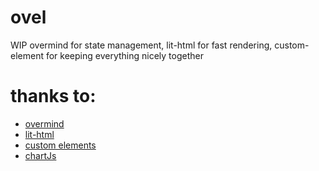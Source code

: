 # ovel
WIP
overmind for state management, lit-html for fast rendering, custom-element for keeping everything nicely together

# thanks to:

- [overmind](https://github.com/cerebral/overmind)
- [lit-html](https://github.com/Polymer/lit-html)
- [custom elements](https://developers.google.com/web/fundamentals/web-components/customelements)
- [chartJs](https://github.com/chartjs/Chart.js)

